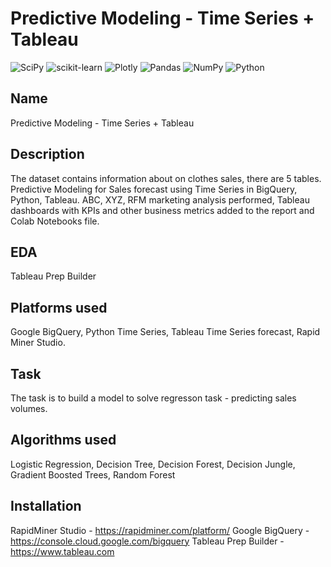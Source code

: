 # Predictive Modeling - Time Series + Tableau

![SciPy](https://img.shields.io/badge/SciPy-%230C55A5.svg?style=for-the-badge&logo=scipy&logoColor=%white)
![scikit-learn](https://img.shields.io/badge/scikit--learn-%23F7931E.svg?style=for-the-badge&logo=scikit-learn&logoColor=white)
![Plotly](https://img.shields.io/badge/Plotly-%233F4F75.svg?style=for-the-badge&logo=plotly&logoColor=white)
![Pandas](https://img.shields.io/badge/pandas-%23150458.svg?style=for-the-badge&logo=pandas&logoColor=white)
![NumPy](https://img.shields.io/badge/numpy-%23013243.svg?style=for-the-badge&logo=numpy&logoColor=white)
![Python](https://img.shields.io/badge/python-3670A0?style=for-the-badge&logo=python&logoColor=ffdd54)


## Name
Predictive Modeling - Time Series + Tableau

## Description
The dataset contains information about on clothes sales, there are 5 tables. Predictive Modeling for Sales forecast using Time Series in BigQuery, Python, Tableau. ABC, XYZ, RFM marketing analysis performed, Tableau dashboards with KPIs and other business metrics added to the report and Colab Notebooks file.

## EDA

Tableau Prep Builder

## Platforms used

Google BigQuery, Python Time Series, Tableau Time Series forecast, Rapid Miner Studio.

## Task

The task is to build a model to solve regresson task - predicting sales volumes. 

## Algorithms used

Logistic Regression, Decision Tree, Decision Forest, Decision Jungle, Gradient Boosted Trees, Random Forest


## Installation

RapidMiner Studio - https://rapidminer.com/platform/
Google BigQuery - https://console.cloud.google.com/bigquery
Tableau Prep Builder - https://www.tableau.com


